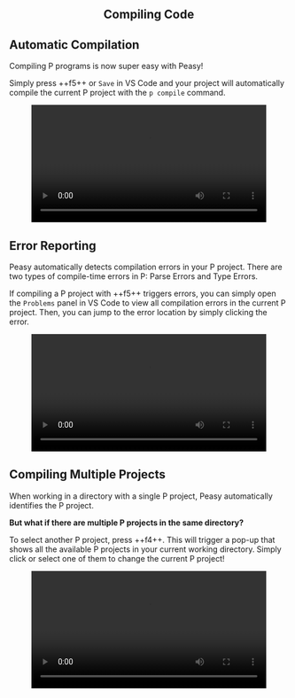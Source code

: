 <style>
  .md-typeset h1,
  .md-content__button {
    display: none;
  }
  
</style>

<div align="center">
  <h2>Compiling Code</h2>
</div>

## **Automatic Compilation**

Compiling P programs is now super easy with Peasy!

Simply press ++f5++ or `Save` in VS Code and your project will automatically compile the current P project with the `p compile` command.

<figure class="video_container">
  <video controls="true" allowfullscreen="true" style="width: 100%;" >
    <source src="../videos/basic_compilation.mov" type="video/mp4">
  </video>
</figure>

## **Error Reporting**

Peasy automatically detects compilation errors in your P project. There are two types of compile-time errors in P: Parse Errors and Type Errors.

If compiling a P project with ++f5++ triggers errors, you can simply open the `Problems` panel in VS Code to view all compilation errors in the current P project. Then, you can jump to the error location by simply clicking the error.

<figure class="video_container">
  <video controls="true" allowfullscreen="true" style="width: 100%;" >
    <source src="../videos/error_reporting.mov" type="video/mp4">
  </video>
</figure>

## **Compiling Multiple Projects**

When working in a directory with a single P project, Peasy automatically identifies the P project.

**But what if there are multiple P projects in the same directory?**

To select another P project, press ++f4++. This will trigger a pop-up that shows all the available P projects in your current working directory. Simply click or select one of them to change the current P project!

<figure class="video_container">
  <video controls="true" allowfullscreen="true" style="width: 100%;" >
    <source src="../videos/mult_compilation.mov" type="video/mp4">
  </video>
</figure>